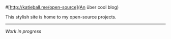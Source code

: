 #[http://katieball.me/open-source](An über cool blog)

This stylish site is home to my open-source projects.

---


*Work in progress*
